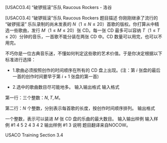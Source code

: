 



[USACO3.4] “破锣摇滚”乐队 Raucous Rockers - 洛谷














[USACO3.4] “破锣摇滚”乐队 Raucous Rockers
题目描述
你刚刚继承了流行的 “破锣摇滚” 乐队录制的尚未发表的 $N$（$1\leq N\leq 20$）首歌的版权。你打算从中精选一些歌曲，发行 $M$（$1\leq M\leq 20$）张 CD。每一张 CD 最多可以容纳 $T$（$1\leq T\leq 20$）分钟的音乐，一首歌不能分装在两张 CD 中。CD 数量可以用完，也可以不用完。

不巧你是一位古典音乐迷，不懂如何判定这些歌的艺术价值。于是你决定根据以下标准进行选择：

* 1.歌曲必须按照创作的时间顺序在所有的 CD 盘上出现。(注：第 $i$ 张盘的最后一首的创作时间要早于第 $i+1$ 张盘的第一首)

* 2.选中的歌曲数目尽可能地多。
输入输出格式
输入格式

第一行：三个整数：$N,T,M$。

第二行：$N$ 个整数，分别表示每首歌的长度，按创作时间顺序排列。
输出格式

一个整数，表示可以装进 $M$ 张 CD 盘的乐曲的最大数目。
输入输出样例
输入样例 #1
4 5 2
4 3 4 2
输出样例 #1
3
说明
题目翻译来自NOCOW。

USACO Training Section 3.4







